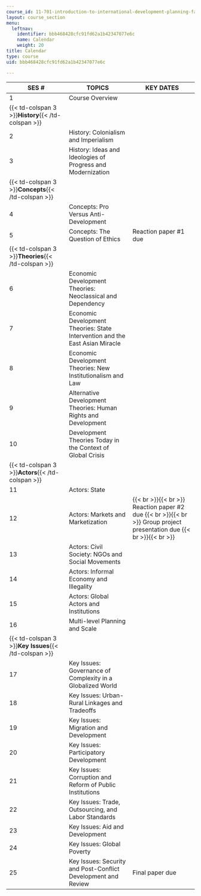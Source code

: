 ```yaml
---
course_id: 11-701-introduction-to-international-development-planning-fall-2011
layout: course_section
menu:
  leftnav:
    identifier: bbb468428cfc91fd62a1b42347077e6c
    name: Calendar
    weight: 20
title: Calendar
type: course
uid: bbb468428cfc91fd62a1b42347077e6c

---
```


| SES # | TOPICS | KEY DATES |
| --- | --- | --- |
| 1 | Course Overview | &nbsp; |
| {{< td-colspan 3 >}}**History**{{< /td-colspan >}} |||
| 2 | History: Colonialism and Imperialism | &nbsp; |
| 3 | History: Ideas and Ideologies of Progress and Modernization | &nbsp; |
| {{< td-colspan 3 >}}**Concepts**{{< /td-colspan >}} |||
| 4 | Concepts: Pro Versus Anti-Development | &nbsp; |
| 5 | Concepts: The Question of Ethics | Reaction paper #1 due |
| {{< td-colspan 3 >}}**Theories**{{< /td-colspan >}} |||
| 6 | Economic Development Theories: Neoclassical and Dependency | &nbsp; |
| 7 | Economic Development Theories: State Intervention and the East Asian Miracle | &nbsp; |
| 8 | Economic Development Theories: New Institutionalism and Law | &nbsp; |
| 9 | Alternative Development Theories: Human Rights and Development | &nbsp; |
| 10 | Development Theories Today in the Context of Global Crisis | &nbsp; |
| {{< td-colspan 3 >}}**Actors**{{< /td-colspan >}} |||
| 11 | Actors: State | &nbsp; |
| 12 | Actors: Markets and Marketization |  {{< br >}}{{< br >}} Reaction paper #2 due {{< br >}}{{< br >}} Group project presentation due {{< br >}}{{< br >}}  |
| 13 | Actors: Civil Society: NGOs and Social Movements | &nbsp; |
| 14 | Actors: Informal Economy and Illegality | &nbsp; |
| 15 | Actors: Global Actors and Institutions | &nbsp; |
| 16 | Multi-level Planning and Scale | &nbsp; |
| {{< td-colspan 3 >}}**Key Issues**{{< /td-colspan >}} |||
| 17 | Key Issues: Governance of Complexity in a Globalized World | &nbsp; |
| 18 | Key Issues: Urban-Rural Linkages and Tradeoffs | &nbsp; |
| 19 | Key Issues: Migration and Development | &nbsp; |
| 20 | Key Issues: Participatory Development | &nbsp; |
| 21 | Key Issues: Corruption and Reform of Public Institutions | &nbsp; |
| 22 | Key Issues: Trade, Outsourcing, and Labor Standards | &nbsp; |
| 23 | Key Issues: Aid and Development | &nbsp; |
| 24 | Key Issues: Global Poverty | &nbsp; |
| 25 | Key Issues: Security and Post-Conflict Development and Review | Final paper due